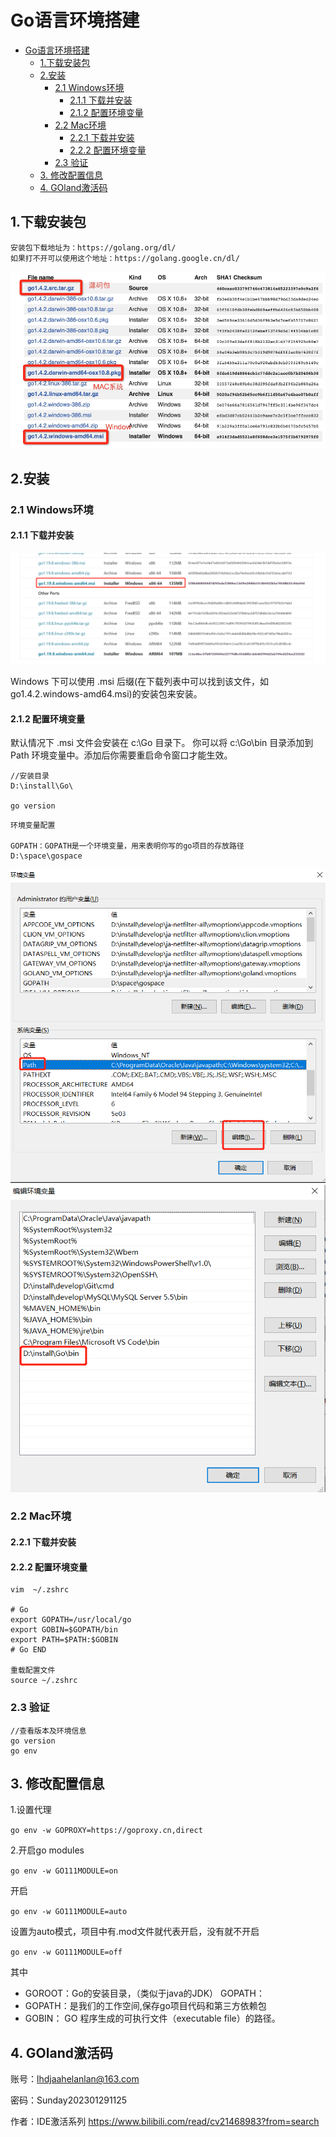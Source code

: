 # Go语言环境搭建

- [Go语言环境搭建](#go语言环境搭建)
  - [1.下载安装包](#1下载安装包)
  - [2.安装](#2安装)
    - [2.1 Windows环境](#21-windows环境)
      - [2.1.1 下载并安装](#211-下载并安装)
      - [2.1.2 配置环境变量](#212-配置环境变量)
    - [2.2 Mac环境](#22-mac环境)
      - [2.2.1 下载并安装](#221-下载并安装)
      - [2.2.2 配置环境变量](#222-配置环境变量)
    - [2.3 验证](#23-验证)
  - [3. 修改配置信息](#3-修改配置信息)
  - [4. GOland激活码](#4-goland激活码)

## 1.下载安装包

```text
安装包下载地址为：https://golang.org/dl/
如果打不开可以使用这个地址：https://golang.google.cn/dl/
```

![Go安装包](./../images/Go安装包.png)

## 2.安装

### 2.1 Windows环境

#### 2.1.1 下载并安装

![go1.19.8-windows](./../images/go1.19.8-windows.png)

Windows 下可以使用 .msi 后缀(在下载列表中可以找到该文件，如go1.4.2.windows-amd64.msi)的安装包来安装。

#### 2.1.2 配置环境变量

默认情况下 .msi 文件会安装在 c:\Go 目录下。
你可以将 c:\Go\bin 目录添加到 Path 环境变量中。添加后你需要重启命令窗口才能生效。

```text
//安装目录
D:\install\Go\

go version

```

```text
环境变量配置

GOPATH：GOPATH是一个环境变量，用来表明你写的go项目的存放路径
D:\space\gospace

```

![配置PATH-用户变量](./../images/配置GOPATH-1.png)
![配置PATH-系统变量](./../images/配置GOPATH-2.png)

### 2.2 Mac环境

#### 2.2.1 下载并安装

#### 2.2.2 配置环境变量

```shell
vim  ~/.zshrc

# Go
export GOPATH=/usr/local/go
export GOBIN=$GOPATH/bin
export PATH=$PATH:$GOBIN
# Go END

重载配置文件
source ~/.zshrc

```

### 2.3 验证

```text
//查看版本及环境信息
go version
go env
```

## 3. 修改配置信息

1.设置代理

`go env -w GOPROXY=https://goproxy.cn,direct`

2.开启go modules

`go env -w GO111MODULE=on`

开启

`go env -w GO111MODULE=auto`

设置为auto模式，项目中有.mod文件就代表开启，没有就不开启

`go env -w GO111MODULE=off`

其中

- GOROOT：Go的安装目录，（类似于java的JDK） GOPATH：
- GOPATH：是我们的工作空间,保存go项目代码和第三方依赖包
- GOBIN： GO 程序生成的可执行文件（executable file）的路径。

## 4. GOland激活码

账号：lhdjaahelanlan@163.com

密码：Sunday202301291125

作者：IDE激活系列 https://www.bilibili.com/read/cv21468983?from=search